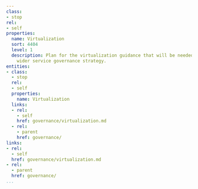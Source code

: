 ```yaml
---
class:
- stop
rel:
- self
properties:
  name: Virtualization
  sort: 4404
  level: 1
  description: Plan for the virtualization guidance that will be needed to drive a
    wider service governance strategy.
entities:
- class:
  - stop
  rel:
  - self
  properties:
    name: Virtualization
  links:
  - rel:
    - self
    href: governance/virtualization.md
  - rel:
    - parent
    href: governance/
links:
- rel:
  - self
  href: governance/virtualization.md
- rel:
  - parent
  href: governance/
...
```


